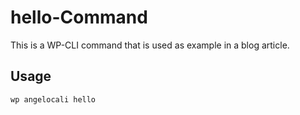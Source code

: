 # hello-Command
This is a WP-CLI command that is used as example in a blog article.

## Usage
```
wp angelocali hello
```